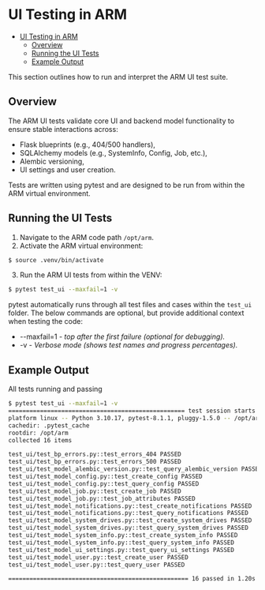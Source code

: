 # UI Testing in ARM
<!-- TOC -->
* [UI Testing in ARM](#ui-testing-in-arm)
  * [Overview](#overview)
  * [Running the UI Tests](#running-the-ui-tests)
  * [Example Output](#example-output)
<!-- TOC -->

This section outlines how to run and interpret the ARM UI test suite. 

## Overview

The ARM UI tests validate core UI and backend model functionality to ensure stable interactions across:

- Flask blueprints (e.g., 404/500 handlers),
- SQLAlchemy models (e.g., SystemInfo, Config, Job, etc.),
- Alembic versioning,
- UI settings and user creation.

Tests are written using pytest and are designed to be run from within the ARM virtual environment.

## Running the UI Tests

1. Navigate to the ARM code path `/opt/arm`.
2. Activate the ARM virtual environment:

```bash
$ source .venv/bin/activate
```

3. Run the ARM UI tests from within the VENV:

```bash
$ pytest test_ui --maxfail=1 -v
```
pytest automatically runs through all test files and cases within the `test_ui` folder.
The below commands are optional, but provide additional context when testing the code:

* --maxfail=1 - _top after the first failure (optional for debugging)._
* -v - _Verbose mode (shows test names and progress percentages)._

## Example Output

All tests running and passing

```bash
$ pytest test_ui --maxfail=1 -v
================================================== test session starts ===================================================
platform linux -- Python 3.10.17, pytest-8.1.1, pluggy-1.5.0 -- /opt/arm/.venv/bin/python
cachedir: .pytest_cache
rootdir: /opt/arm
collected 16 items                                                                                                       

test_ui/test_bp_errors.py::test_errors_404 PASSED                                                                  [  6%]
test_ui/test_bp_errors.py::test_errors_500 PASSED                                                                  [ 12%]
test_ui/test_model_alembic_version.py::test_query_alembic_version PASSED                                           [ 18%]
test_ui/test_model_config.py::test_create_config PASSED                                                            [ 25%]
test_ui/test_model_config.py::test_query_config PASSED                                                             [ 31%]
test_ui/test_model_job.py::test_create_job PASSED                                                                  [ 37%]
test_ui/test_model_job.py::test_job_attributes PASSED                                                              [ 43%]
test_ui/test_model_notifications.py::test_create_notifications PASSED                                              [ 50%]
test_ui/test_model_notifications.py::test_query_notifications PASSED                                               [ 56%]
test_ui/test_model_system_drives.py::test_create_system_drives PASSED                                              [ 62%]
test_ui/test_model_system_drives.py::test_query_system_drives PASSED                                               [ 68%]
test_ui/test_model_system_info.py::test_create_system_info PASSED                                                  [ 75%]
test_ui/test_model_system_info.py::test_query_system_info PASSED                                                   [ 81%]
test_ui/test_model_ui_settings.py::test_query_ui_settings PASSED                                                   [ 87%]
test_ui/test_model_user.py::test_create_user PASSED                                                                [ 93%]
test_ui/test_model_user.py::test_query_user PASSED                                                                 [100%]

=================================================== 16 passed in 1.20s ===================================================
```